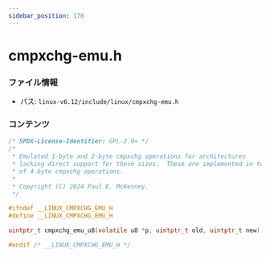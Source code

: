 ```yaml
---
sidebar_position: 170
---
```

# cmpxchg-emu.h

### ファイル情報

- パス: `linux-v6.12/include/linux/cmpxchg-emu.h`

### コンテンツ

```h
/* SPDX-License-Identifier: GPL-2.0+ */
/*
 * Emulated 1-byte and 2-byte cmpxchg operations for architectures
 * lacking direct support for these sizes.  These are implemented in terms
 * of 4-byte cmpxchg operations.
 *
 * Copyright (C) 2024 Paul E. McKenney.
 */

#ifndef __LINUX_CMPXCHG_EMU_H
#define __LINUX_CMPXCHG_EMU_H

uintptr_t cmpxchg_emu_u8(volatile u8 *p, uintptr_t old, uintptr_t new);

#endif /* __LINUX_CMPXCHG_EMU_H */

```
